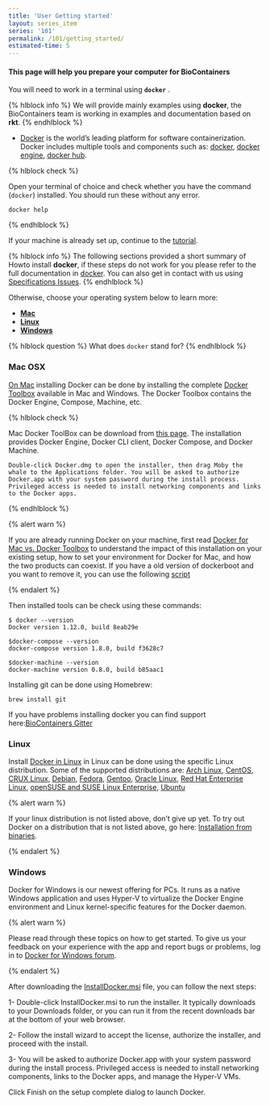 ```yaml
---
title: 'User Getting started'
layout: series_item
series: '101'
permalink: /101/getting_started/
estimated-time: 5
---
```


#### This page will help you prepare your computer for BioContainers

You will need to work in a terminal using __`docker`__ .

{% hlblock info %}
We will provide mainly examples using **docker**, the BioContainers team is working in examples and documentation based on **rkt**.
{% endhlblock %}

* [Docker](https://www.docker.com/) is the world’s leading platform for software containerization. Docker includes multiple tools and components such as:
 [docker](https://docs.docker.com/), [docker engine](https://docs.docker.com/engine/installation/), [docker hub](https://docs.docker.com/docker-hub/).


{% hlblock check %}

Open your terminal of choice and check whether you have the command (`docker`) installed. You should run these without
any error.

~~~
docker help
~~~

{% endhlblock %}

If your machine is already set up, continue to the [tutorial](/101/running-example).

{% hlblock info %}
The following sections provided a short summary of Howto install **docker**, if these steps do not work for you please refer to the
full documentation in [docker](https://docs.docker.com/). You can also get in contact with us using [Specifications Issues](https://github.com/BioContainers/specs).
{% endhlblock %}


Otherwise, choose your operating system below to learn more:

- [__Mac__](#mac)
- [__Linux__](#linux)
- [__Windows__](#windows)

{% hlblock question %}
What does `docker` stand for?
{% endhlblock %}

<a name="mac"></a>

### Mac OSX

[On Mac](https://docs.docker.com/docker-for-mac/) installing Docker can be done by installing the complete [Docker Toolbox](https://www.docker.com/products/docker-toolbox) available in Mac and Windows. The Docker Toolbox
contains the Docker Engine, Compose, Machine, etc.

{% hlblock check %}

Mac Docker ToolBox can be download from [this page](https://docs.docker.com/docker-for-mac/). The installation provides Docker Engine, Docker CLI client, Docker Compose, and Docker Machine.

~~~
Double-click Docker.dmg to open the installer, then drag Moby the whale to the Applications folder. You will be asked to authorize Docker.app with your system password during the install process. Privileged access is needed to install networking components and links to the Docker apps.
~~~

{% endhlblock %}

{% alert warn %}

If you are already running Docker on your machine, first read [Docker for Mac vs. Docker Toolbox](https://docs.docker.com/docker-for-mac/docker-toolbox/) to understand the impact of this installation on your existing setup, how to set your environment for Docker for Mac, and how the two products can coexist.
If you have a old version of dockerboot and you want to remove it, you can use the following [script](/faqs/manually-remove-dockerboot)

{% endalert %}

Then installed tools can be check using these commands:

~~~
$ docker --version
Docker version 1.12.0, build 8eab29e

$docker-compose --version
docker-compose version 1.8.0, build f3628c7

$docker-machine --version
docker-machine version 0.8.0, build b85aac1

~~~

Installing git can be done using Homebrew:

~~~
brew install git
~~~

If you have problems installing docker you can find support here:[BioContainers Gitter](https://gitter.im/biocontainers/Lobby)

<a name="linux"></a>

### Linux

Install [Docker in Linux](https://docs.docker.com/engine/installation/)  in Linux can be done using the specific Linux distribution. Some of the supported distributions are:
[Arch Linux](https://docs.docker.com/engine/installation/linux/archlinux/), [CentOS](https://docs.docker.com/engine/installation/linux/centos/), [CRUX Linux](https://docs.docker.com/engine/installation/linux/cruxlinux/),
[Debian](https://docs.docker.com/engine/installation/linux/debian/), [Fedora](https://docs.docker.com/engine/installation/linux/fedora/), [Gentoo](https://docs.docker.com/engine/installation/linux/gentoolinux/),
[Oracle Linux](https://docs.docker.com/engine/installation/linux/oracle/), [Red Hat Enterprise Linux](https://docs.docker.com/engine/installation/linux/rhel/), [openSUSE and SUSE Linux Enterprise](https://docs.docker.com/engine/installation/linux/SUSE/),
[Ubuntu](https://docs.docker.com/engine/installation/linux/ubuntulinux/)


{% alert warn %}

If your linux distribution is not listed above, don’t give up yet. To try out Docker on a distribution that is not listed above,
go here: [Installation from binaries](https://docs.docker.com/engine/installation/binaries/).

{% endalert %}


<a name="windows"></a>

### Windows

Docker for Windows is our newest offering for PCs. It runs as a native Windows application and uses Hyper-V to virtualize the Docker Engine environment and Linux kernel-specific features for the Docker daemon.

{% alert warn %}

Please read through these topics on how to get started. To give us your feedback on your experience with the app and report bugs or problems,
log in to [Docker for Windows forum](https://forums.docker.com/c/docker-for-windows).

{% endalert %}

After downloading the [InstallDocker.msi](https://download.docker.com/win/stable/InstallDocker.msi) file, you can follow the next steps:

1- Double-click InstallDocker.msi to run the installer. It typically downloads to your Downloads folder, or you can run it from the recent downloads bar at the bottom of your web browser.

2- Follow the install wizard to accept the license, authorize the installer, and proceed with the install.

3- You will be asked to authorize Docker.app with your system password during the install process. Privileged access is needed to install networking components, links to the Docker apps, and manage the Hyper-V VMs.

Click Finish on the setup complete dialog to launch Docker.

